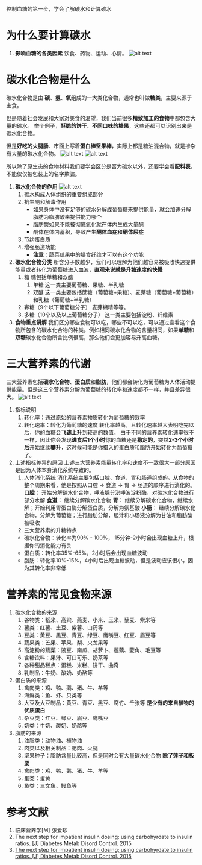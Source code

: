 控制血糖的第一步，学会了解碳水和计算碳水

# 为什么要计算碳水
1. **影响血糖的各类因素**
   饮食、药物、运动、心情。
![alt text](image.png)
# 碳水化合物是什么
碳水化合物是由 **碳**、**氢**、**氧**组成的一大类化合物，通常也叫做**糖类**，主要来源于主食。

但是随着社会发展和大家对美食的渴望，我们当前很多**精致加工的食物**中都包含大量的碳水。
举个例子，**酥脆的饼干**、**不同口味的糖果**，这些还都可以识别出来是碳水化合物。

但是**好吃的火腿肠**、市面上写着**蛋白棒坚果棒**，实际上都是糖油混合物，就是掺杂有大量的碳水化合物。
![alt text](image-1.png)
![alt text](image-2.png)

所以除了原生态的食物材料我们要学会区分是否为碳水以外，还要学会看**配料表**，不能仅仅被包装上的名字欺骗。
1. **碳水化合物的作用**
   ![alt text](image-3.png)
   1. 碳水构成人体组织的重要组成部分
   2. 抗生酮和解毒作用
      - 如果身体中没有足够的碳水分解成葡萄糖来提供能量，就会加速分解脂肪为脂肪酸来提供能力哪个
      - 脂肪酸如果不能被彻底氧化就在体内生成大量酮
      - 酮体在体内蓄积，导致产生**酮体血症**和**酮体尿症**
   3. 节约蛋白质
   4. 增强肠道功能
      - **注意**：蔬菜瓜果中的膳食纤维才可以有这个功能
2. **碳水化合物分类**
   所含分子数越少，我们可以理解为他们越容易被吸收快速提供能量或者转化为葡萄糖进入血液，**直观来说就是升糖速度的快慢**
   1. 糖
    糖包括单糖和双醣
      1. 单糖
        这一类主要葡萄糖、果糖、半乳糖
      2. 双醣
        这一类主要包括蔗糖（葡萄糖+果糖）、麦芽糖（葡萄糖+葡萄糖）和乳糖（葡萄糖+半乳糖）
   2. 寡糖（9个以下葡萄糖分子）
    麦芽糊精等等。
   3. 多糖（10个以及以上葡萄糖分子）
    这一类主要包括淀粉、纤维素 
3. **食物重点讲解**
   我们区分哪些食物可以吃，哪些不可以吃，可以通过查看这个食物所包含的碳水化合物的种类。例如相同碳水化合物的含量相同，如果**单糖**和**双糖**碳水化合物所含比例很高，那么他们会更加容易升高血糖。
# 三大营养素的代谢
三大营养素包括**碳水化合物**、**蛋白质**和**脂肪**，他们都会转化为葡萄糖为人体活动提供能量。但是这三个营养素分解为葡萄糖的转化率和速度都不一样，并且差异很大。
![alt text](image-4.png)
1. 指标说明
   1. 转化率：通过原始的营养素物质转化为葡萄糖的效率
   2. 转化速率：转化为葡萄糖的速度
   转化率越高，且转化速率越大表明吃完以后，你的血糖会**飞速上升**到较高的数值。
   由于不同的营养素转化速率很不一样，因此你会发现**进食后1个小时**你的血糖还是**稳定的**，突然**2-3个小时后**开始继续**攀升**，这时候可能是你摄入的蛋白质和脂肪开始转化为葡萄糖了。
2. 上述指标差异的原因
   上述三大营养素能量转化率和速度不一致很大一部分原因是因为人体本身消化系统导致的。
   1. 人体消化系统
   消化系统主要包括口腔、食道、胃和肠道组成的。从食物的整个周期来看，他是按照从口腔 -> 食道 -> 胃 -> 肠道的顺序进行消化的。
   **口腔：** 开始分解碳水化合物，唾液腺分泌唾液淀粉酶，对碳水化合物进行部分水解
   **食道：** 继续分解碳水化合物
   **胃：** 继续分解碳水化合物，继续水解；开始利用胃蛋白酶分解蛋白质，分解为氨基酸
   **小肠：** 继续分解碳水化合物，分解为葡萄糖；进行脂肪分解，胆汁和小肠液分解为甘油和脂肪酸被吸收
   2. 三大营养素的升糖特点
   - 碳水化合物：转化率为90% - 100%， 15分钟-2小时会出现血糖上升，根据你的消化能力有关
   - 蛋白质：转化率35%-65%，2小时后会出现血糖波动
   - 脂肪：转化率10%-15%，4小时后出现血糖波动，但是波动应该很小，因为其转化率非常低
# 营养素的常见食物来源
1. 碳水化合物的来源
   1. 谷物类：稻米、高粱、燕麦、小米、玉米、藜麦、紫米等
   2. 薯类：红薯、土豆、紫薯、山药等
   3. 豆类：黄豆、黑豆、青豆、绿豆、鹰嘴豆、红豆、眉豆等
   4. 蔬果类：芒果、苹果、梨、火龙果等
   5. 高淀粉的蔬菜：豌豆、南瓜、胡萝卜、莲藕、菱角、毛豆等
   6. 含糖饮料：果汁、可口可乐、奶茶等
   7. 各种甜品糕点：蛋糕、米糕、饼干、曲奇
   8. 乳制品：牛奶、酸奶、奶酪等
2. 蛋白质的来源
   1. 禽肉类：鸡、鸭、鹅、猪、牛、羊等
   2. 海鲜类：鱼、虾、贝类等
   3. 大豆及大豆制品：黄豆、青豆、黑豆、腐竹、千张等
   **是少有的来自植物的优质蛋白**
   4. 杂豆类：红豆、绿豆、眉豆、鹰嘴豆
   5. 奶类：牛奶、酸奶、奶酪等
3. 脂肪的来源
   1. 油脂类：动物油、植物油
   2. 肉类以及相关制品：肥肉、火腿
   3. 坚果种子：脂肪含量比较高，但是同时会有大量碳水化合物
   **除了莲子和板栗**
   4. 禽肉类：鸡、鸭、鹅、猪、牛、羊等
   5. 蛋类：蛋黄
   6. 鱼类：三文鱼、鳗鱼等

# 参考文献
1. 临床营养学[M] 张爱珍
2. The next step for impatient insulin dosing: using carbohyrdate to insulin ratios. [J] Diabetes Metab Disord Control. 2015 
3. [The next step for impatient insulin dosing: using carbohyrdate to insulin ratios. [J] Diabetes Metab Disord Control. 2015](https://medcraveonline.com/JDMDC/JDMDC-02-00032.pdf)

